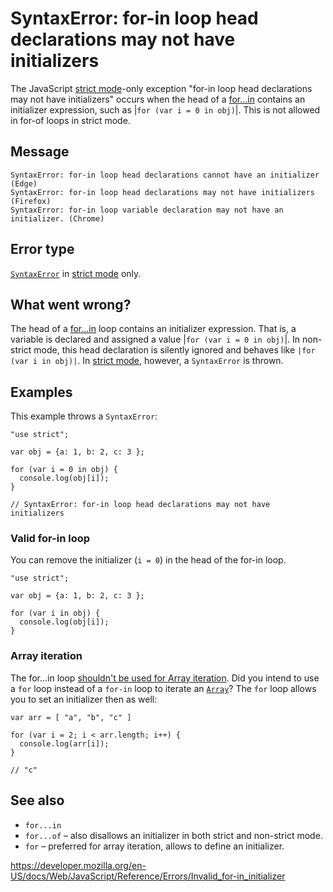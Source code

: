 # SyntaxError: for-in loop head declarations may not have initializers

The JavaScript [strict mode](../strict_mode)-only exception "for-in loop head declarations may not have initializers" occurs when the head of a [for...in](../statements/for...in) contains an initializer expression, such as |`for (var i = 0 in obj)`|. This is not allowed in for-of loops in strict mode.

## Message

    SyntaxError: for-in loop head declarations cannot have an initializer (Edge)
    SyntaxError: for-in loop head declarations may not have initializers (Firefox)
    SyntaxError: for-in loop variable declaration may not have an initializer. (Chrome)

## Error type

[`SyntaxError`](../global_objects/syntaxerror) in [strict mode](../strict_mode) only.

## What went wrong?

The head of a [for...in](../statements/for...in) loop contains an initializer expression. That is, a variable is declared and assigned a value |`for (var i = 0 in obj)`|. In non-strict mode, this head declaration is silently ignored and behaves like `|for (var i in obj)|`. In [strict mode](../strict_mode), however, a `SyntaxError` is thrown.

## Examples

This example throws a `SyntaxError`:

    "use strict";

    var obj = {a: 1, b: 2, c: 3 };

    for (var i = 0 in obj) {
      console.log(obj[i]);
    }

    // SyntaxError: for-in loop head declarations may not have initializers

### Valid for-in loop

You can remove the initializer (`i = 0`) in the head of the for-in loop.

    "use strict";

    var obj = {a: 1, b: 2, c: 3 };

    for (var i in obj) {
      console.log(obj[i]);
    }

### Array iteration

The for...in loop [shouldn't be used for Array iteration](../statements/for...in#array_iteration_and_for...in). Did you intend to use a `for` loop instead of a `for-in` loop to iterate an [`Array`](../global_objects/array)? The `for` loop allows you to set an initializer then as well:

    var arr = [ "a", "b", "c" ]

    for (var i = 2; i < arr.length; i++) {
      console.log(arr[i]);
    }

    // "c"

## See also

- `for...in`
- `for...of` – also disallows an initializer in both strict and non-strict mode.
- `for` – preferred for array iteration, allows to define an initializer.

<a href="https://developer.mozilla.org/en-US/docs/Web/JavaScript/Reference/Errors/Invalid_for-in_initializer" class="_attribution-link">https://developer.mozilla.org/en-US/docs/Web/JavaScript/Reference/Errors/Invalid_for-in_initializer</a>
